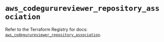 # `aws_codegurureviewer_repository_association`

Refer to the Terraform Registry for docs: [`aws_codegurureviewer_repository_association`](https://registry.terraform.io/providers/hashicorp/aws/5.56.0/docs/resources/codegurureviewer_repository_association).
